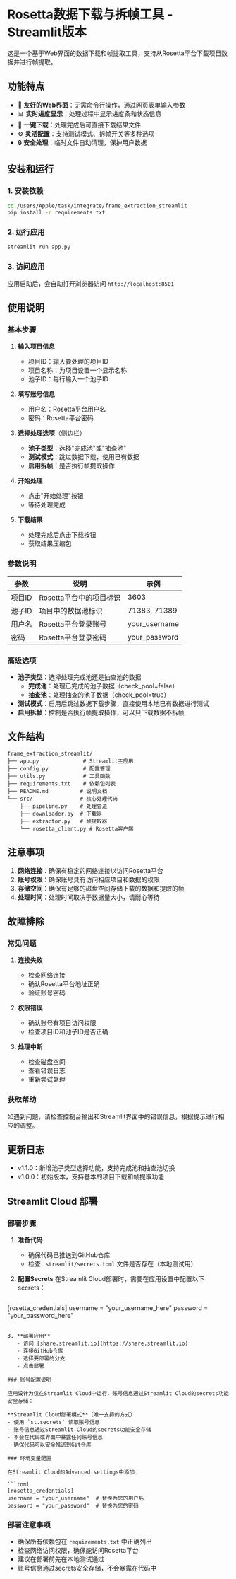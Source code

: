 # Rosetta数据下载与拆帧工具 - Streamlit版本

这是一个基于Web界面的数据下载和帧提取工具，支持从Rosetta平台下载项目数据并进行帧提取。

## 功能特点

- 🎨 **友好的Web界面**：无需命令行操作，通过网页表单输入参数
- 📊 **实时进度显示**：处理过程中显示进度条和状态信息
- 📁 **一键下载**：处理完成后可直接下载结果文件
- ⚙️ **灵活配置**：支持测试模式、拆帧开关等多种选项
- 🔒 **安全处理**：临时文件自动清理，保护用户数据

## 安装和运行

### 1. 安装依赖

```bash
cd /Users/Apple/task/integrate/frame_extraction_streamlit
pip install -r requirements.txt
```

### 2. 运行应用

```bash
streamlit run app.py
```

### 3. 访问应用

应用启动后，会自动打开浏览器访问 `http://localhost:8501`

## 使用说明

### 基本步骤

1. **输入项目信息**
   - 项目ID：输入要处理的项目ID
   - 项目名称：为项目设置一个显示名称
   - 池子ID：每行输入一个池子ID

2. **填写账号信息**
   - 用户名：Rosetta平台用户名
   - 密码：Rosetta平台密码

3. **选择处理选项**（侧边栏）
   - **池子类型**：选择"完成池"或"抽查池"
   - **测试模式**：跳过数据下载，使用已有数据
   - **启用拆帧**：是否执行帧提取操作

4. **开始处理**
   - 点击"开始处理"按钮
   - 等待处理完成

5. **下载结果**
   - 处理完成后点击下载按钮
   - 获取结果压缩包

### 参数说明

| 参数 | 说明 | 示例 |
|------|------|------|
| 项目ID | Rosetta平台中的项目标识 | 3603 |
| 池子ID | 项目中的数据池标识 | 71383, 71389 |
| 用户名 | Rosetta平台登录账号 | your_username |
| 密码 | Rosetta平台登录密码 | your_password |

### 高级选项

- **池子类型**：选择处理完成池还是抽查池的数据
  - **完成池**：处理已完成的池子数据（check_pool=false）
  - **抽查池**：处理抽查的池子数据（check_pool=true）
- **测试模式**：启用后跳过数据下载步骤，直接使用本地已有数据进行测试
- **启用拆帧**：控制是否执行帧提取操作，可以只下载数据不拆帧

## 文件结构

```
frame_extraction_streamlit/
├── app.py              # Streamlit主应用
├── config.py           # 配置管理
├── utils.py            # 工具函数
├── requirements.txt    # 依赖包列表
├── README.md          # 说明文档
└── src/               # 核心处理代码
    ├── pipeline.py    # 处理管道
    ├── downloader.py  # 下载器
    ├── extractor.py   # 帧提取器
    └── rosetta_client.py # Rosetta客户端
```

## 注意事项

1. **网络连接**：确保有稳定的网络连接以访问Rosetta平台
2. **账号权限**：确保账号具有访问相应项目和数据的权限
3. **存储空间**：确保有足够的磁盘空间存储下载的数据和提取的帧
4. **处理时间**：处理时间取决于数据量大小，请耐心等待

## 故障排除

### 常见问题

1. **连接失败**
   - 检查网络连接
   - 确认Rosetta平台地址正确
   - 验证账号密码

2. **权限错误**
   - 确认账号有项目访问权限
   - 检查项目ID和池子ID是否正确

3. **处理中断**
   - 检查磁盘空间
   - 查看错误日志
   - 重新尝试处理

### 获取帮助

如遇到问题，请检查控制台输出和Streamlit界面中的错误信息，根据提示进行相应的调整。

## 更新日志

- v1.1.0：新增池子类型选择功能，支持完成池和抽查池切换
- v1.0.0：初始版本，支持基本的项目下载和帧提取功能

## Streamlit Cloud 部署

### 部署步骤

1. **准备代码**
   - 确保代码已推送到GitHub仓库
   - 检查 `.streamlit/secrets.toml` 文件是否存在（本地测试用）

2. **配置Secrets**
   在Streamlit Cloud部署时，需要在应用设置中配置以下secrets：

   ```toml
[rosetta_credentials]
username = "your_username_here"
password = "your_password_here"
```

3. **部署应用**
   - 访问 [share.streamlit.io](https://share.streamlit.io)
   - 连接GitHub仓库
   - 选择要部署的分支
   - 点击部署

### 账号配置说明

应用设计为仅在Streamlit Cloud中运行，账号信息通过Streamlit Cloud的secrets功能安全存储：

**Streamlit Cloud部署模式**（唯一支持的方式）
- 使用 `st.secrets` 读取账号信息
- 账号信息通过Streamlit Cloud的secrets功能安全存储
- 不会在代码或界面中暴露任何账号信息
- 确保代码可以安全推送到Git仓库

### 环境变量配置

在Streamlit Cloud的Advanced settings中添加：

```toml
[rosetta_credentials]
username = "your_username"  # 替换为您的用户名
password = "your_password"  # 替换为您的密码
```

### 部署注意事项

- 确保所有依赖包在 `requirements.txt` 中正确列出
- 检查网络访问权限，确保能访问Rosetta平台
- 建议在部署前先在本地测试通过
- 账号信息通过secrets安全存储，不会暴露在代码中
